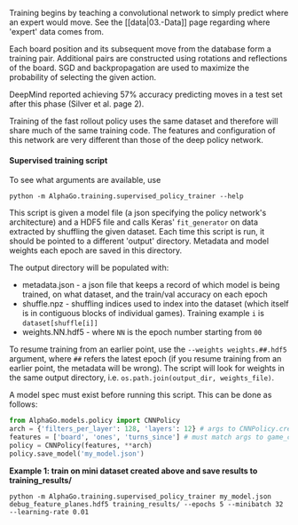 Training begins by teaching a convolutional network to simply predict where an expert would move. See the [[data|03.-Data]] page regarding where 'expert' data comes from.

Each board position and its subsequent move from the database form a training pair. Additional pairs are constructed using rotations and reflections of the board. SGD and backpropagation are used to maximize the probability of selecting the given action.

DeepMind reported achieving 57% accuracy predicting moves in a test set after this phase (Silver et al. page 2).

Training of the fast rollout policy uses the same dataset and therefore will share much of the same training code. The features and configuration of this network are very different than those of the deep policy network.

#### Supervised training script

To see what arguments are available, use

    python -m AlphaGo.training.supervised_policy_trainer --help

This script is given a model file (a json specifying the policy network's architecture) and a HDF5 file and calls Keras' `fit_generator` on data extracted by shuffling the given dataset. Each time this script is run, it should be pointed to a different 'output' directory. Metadata and model weights each epoch are saved in this directory.

The output directory will be populated with:

* metadata.json - a json file that keeps a record of which model is being trained, on what dataset, and the train/val accuracy on each epoch
* shuffle.npz - shuffling indices used to index into the dataset (which itself is in contiguous blocks of individual games). Training example `i` is `dataset[shuffle[i]]`
* weights.NN.hdf5 - where `NN` is the epoch number starting from `00`

To resume training from an earlier point, use the `--weights weights.##.hdf5` argument, where `##` refers the latest epoch (if you resume training from an earlier point, the metadata will be wrong). The script will look for weights in the same output directory, i.e. `os.path.join(output_dir, weights_file)`.

A model spec must exist before running this script. This can be done as follows:

```python
from AlphaGo.models.policy import CNNPolicy
arch = {'filters_per_layer': 128, 'layers': 12} # args to CNNPolicy.create_network()
features = ['board', 'ones', 'turns_since'] # must match args to game_converter
policy = CNNPolicy(features, **arch)
policy.save_model('my_model.json')
```

__Example 1: train on mini dataset created above and save results to training_results/__

    python -m AlphaGo.training.supervised_policy_trainer my_model.json debug_feature_planes.hdf5 training_results/ --epochs 5 --minibatch 32 --learning-rate 0.01
